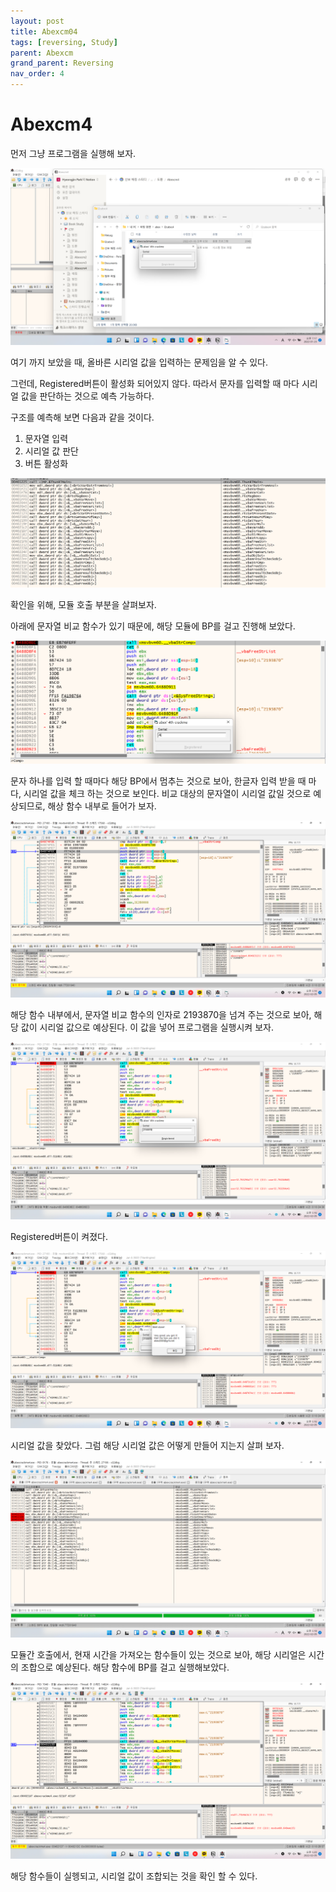 ```yaml
---
layout: post
title: Abexcm04
tags: [reversing, Study]
parent: Abexcm
grand_parent: Reversing
nav_order: 4
---
```


# Abexcm4

먼저 그냥 프로그램을 실행해 보자.

![image](/assets/images/Abexcm04/Abexcm04.png)

여기 까지 보았을 때, 올바른 시리얼 값을 입력하는 문제임을 알 수 있다.

그런데, Registered버튼이 활성화 되어있지 않다. 따라서 문자를 입력할 때 마다 시리얼 값을 판단하는 것으로 예측 가능하다.

구조를 예측해 보면 다음과 같을 것이다.

1. 문자열 입력
2. 시리얼 값 판단
3. 버튼 활성화

![image](/assets/images/Abexcm04/Abexcm041.png)

확인을 위해, 모듈 호출 부분을 살펴보자.

아래에 문자열 비교 함수가 있기 때문에, 해당 모듈에 BP를 걸고 진행해 보았다.

![image](/assets/images/Abexcm04/Abexcm042.png)

문자 하나를 입력 할 때마다 해당 BP에서 멈추는 것으로 보아, 한글자 입력 받을 때 마다, 시리얼 값을 체크 하는 것으로 보인다. 비교 대상의 문자열이 시리얼 값일 것으로 예상되므로, 해상 함수 내부로 들어가 보자.

![image](/assets/images/Abexcm04/Abexcm043.png)

해당 함수 내부에서, 문자열 비교 함수의 인자로 2193870을 넘겨 주는 것으로 보아, 해당 값이 시리얼 값으로 예상된다. 이 값을 넣어 프로그램을 실행시켜 보자.

![image](/assets/images/Abexcm04/Abexcm044.png)

Registered버튼이 켜졌다. 

![image](/assets/images/Abexcm04/Abexcm045.png)

시리얼 값을 찾았다. 그럼 해당 시리얼 값은 어떻게 만들어 지는지 살펴 보자.

![image](/assets/images/Abexcm04/Abexcm046.png)

모듈간 호출에서, 현재 시간을 가져오는 함수들이 있는 것으로 보아, 해당 시리얼은 시간의 조합으로 예상된다. 해당 함수에 BP를 걸고 실행해보았다.

![image](/assets/images/Abexcm04/Abexcm047.png)

해당 함수들이 실헹되고, 시리얼 값이 조합되는 것을 확인 할 수 있다.
